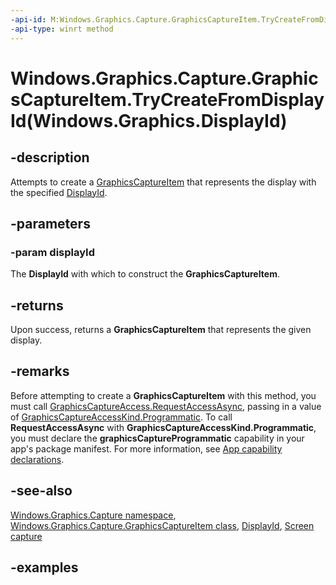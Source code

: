 ```yaml
---
-api-id: M:Windows.Graphics.Capture.GraphicsCaptureItem.TryCreateFromDisplayId(Windows.Graphics.DisplayId)
-api-type: winrt method
---
```


# Windows.Graphics.Capture.GraphicsCaptureItem.TryCreateFromDisplayId(Windows.Graphics.DisplayId)

<!--
public static Windows.Graphics.Capture.GraphicsCaptureItem TryCreateFromDisplayId (Windows.Graphics.DisplayId displayId);
-->


## -description

Attempts to create a [GraphicsCaptureItem](graphicscaptureitem.md) that represents the display with the specified [DisplayId](../windows.graphics/displayid.md).

## -parameters

### -param displayId

The **DisplayId** with which to construct the **GraphicsCaptureItem**.

## -returns

Upon success, returns a **GraphicsCaptureItem** that represents the given display.

## -remarks

Before attempting to create a **GraphicsCaptureItem** with this method, you must call [GraphicsCaptureAccess.RequestAccessAsync](graphicscaptureaccess_requestaccessasync_1551329835.md), passing in a value of [GraphicsCaptureAccessKind.Programmatic](graphicscaptureaccesskind.md). To call **RequestAccessAsync** with **GraphicsCaptureAccessKind.Programmatic**, you must declare the **graphicsCaptureProgrammatic** capability in your app's package manifest. For more information, see [App capability declarations](/windows/uwp/packaging/app-capability-declarations).

## -see-also

[Windows.Graphics.Capture namespace](windows_graphics_capture.md),
[Windows.Graphics.Capture.GraphicsCaptureItem class](graphicscaptureitem.md),
[DisplayId](../windows.graphics/displayid.md),
[Screen capture](/windows/uwp/audio-video-camera/screen-capture)

## -examples


